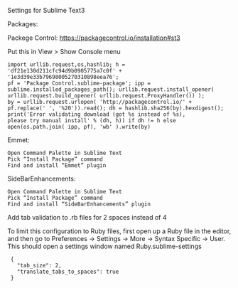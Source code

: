 Settings for Sublime Text3

Packages:

Packege Control: 
https://packagecontrol.io/installation#st3

Put this in View > Show Console menu

    import urllib.request,os,hashlib; h = 'df21e130d211cfc94d9b0905775a7c0f' + '1e3d39e33b79698005270310898eea76'; 
    pf = 'Package Control.sublime-package'; ipp = sublime.installed_packages_path(); urllib.request.install_opener(     urllib.request.build_opener( urllib.request.ProxyHandler()) ); 
    by = urllib.request.urlopen( 'http://packagecontrol.io/' + pf.replace(' ', '%20')).read(); dh = hashlib.sha256(by).hexdigest(); print('Error validating download (got %s instead of %s), 
    please try manual install' % (dh, h)) if dh != h else open(os.path.join( ipp, pf), 'wb' ).write(by) 

Emmet:

    Open Command Palette in Sublime Text
    Pick “Install Package” command
    Find and install “Emmet” plugin
    
SideBarEnhancements:   

    Open Command Palette in Sublime Text
    Pick “Install Package” command
    Find and install “SideBarEnhancements” plugin
    
Add tab validation to .rb files for 2 spaces instead of 4

 To limit this configuration to Ruby files, first open up a Ruby file in the editor, and then go to Preferences -> Settings -> More -> Syntax Specific -> User. This should open a settings window named Ruby.sublime-settings
    
     {
       "tab_size": 2,
       "translate_tabs_to_spaces": true
     }

